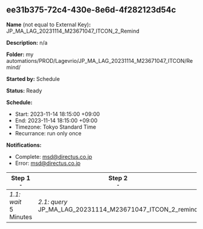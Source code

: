 ## ee31b375-72c4-430e-8e6d-4f282123d54c

**Name** (not equal to External Key)**:** JP_MA_LAG_20231114_M23671047_ITCON_2_Remind

**Description:** n/a

**Folder:** my automations/PROD/Lagevrio/JP_MA_LAG_20231114_M23671047_ITCON/Remind/

**Started by:** Schedule

**Status:** Ready

**Schedule:**

* Start: 2023-11-14 18:15:00 +09:00
* End: 2023-11-14 18:15:00 +09:00
* Timezone: Tokyo Standard Time
* Recurrance: run only once

**Notifications:**

* Complete: msd@directus.co.jp
* Error: msd@directus.co.jp

| Step 1<br>_<small>-</small>_ | Step 2<br>_<small>-</small>_ | Step 3<br>_<small>-</small>_ |
| --- | --- | --- |
| _1.1: wait_<br>5 Minutes | _2.1: query_<br>JP_MA_LAG_20231114_M23671047_ITCON_2_remind | _3.1: emailSend_<br>JP_MA_LAG_20231114_M23671047_ITCON_2_remind |
